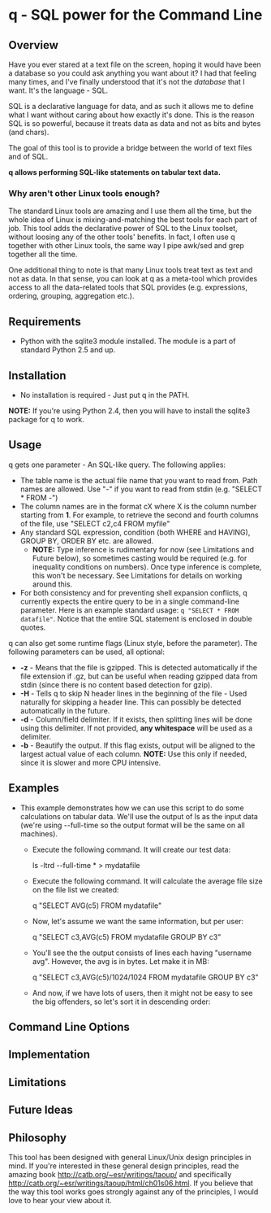 

# q - SQL power for the Command Line

## Overview
Have you ever stared at a text file on the screen, hoping it would have been a database so you could ask anything you want about it? I had that feeling many times, and I've finally understood that it's not the _database_ that I want. It's the language - SQL.

SQL is a declarative language for data, and as such it allows me to define what I want without caring about how exactly it's done. This is the reason SQL is so powerful, because it treats data as data and not as bits and bytes (and chars).

The goal of this tool is to provide a bridge between the world of text files and of SQL.

**q allows performing SQL-like statements on tabular text data.**

### Why aren't other Linux tools enough?
The standard Linux tools are amazing and I use them all the time, but the whole idea of Linux is mixing-and-matching the best tools for each part of job. This tool adds the declarative power of SQL to the Linux toolset, without loosing any of the other tools' benefits. In fact, I often use q together with other Linux tools, the same way I pipe awk/sed and grep together all the time.

One additional thing to note is that many Linux tools treat text as text and not as data. In that sense, you can look at q as a meta-tool which provides access to all the data-related tools that SQL provides (e.g. expressions, ordering, grouping, aggregation etc.).

## Requirements
* Python with the sqlite3 module installed. The module is a part of standard Python 2.5 and up.

## Installation
* No installation is required - Just put q in the PATH.

**NOTE:** If you're using Python 2.4, then you will have to install the sqlite3 package for q to work.

## Usage
q gets one parameter - An SQL-like query. The following applies:
* The table name is the actual file name that you want to read from. Path names are allowed. Use "-" if you want to read from stdin (e.g. "SELECT * FROM -")
* The column names are in the format cX where X is the column number starting from **1**. For example, to retrieve the second and fourth columns of the file, use "SELECT c2,c4 FROM myfile"
* Any standard SQL expression, condition (both WHERE and HAVING), GROUP BY, ORDER BY etc. are allowed.
  * **NOTE:** Type inference is rudimentary for now (see Limitations and Future below), so sometimes casting would be required (e.g. for inequality conditions on numbers). Once type inference is complete, this won't be necessary. See Limitations for details on working around this.
* For both consistency and for preventing shell expansion conflicts, q currently expects the entire query to be in a single command-line parameter. Here is an example standard usage: ```q "SELECT * FROM datafile"```. Notice that the entire SQL statement is enclosed in double quotes.

q can also get some runtime flags (Linux style, before the parameter). The following parameters can be used, all optional:
* **-z** - Means that the file is gzipped. This is detected automatically if the file extension if .gz, but can be useful when reading gzipped data from stdin (since there is no content based detection for gzip).
* **-H <N>** - Tells q to skip N header lines in the beginning of the file - Used naturally for skipping a header line. This can possibly be detected automatically in the future.
* **-d** - Column/field delimiter. If it exists, then splitting lines will be done using this delimiter. If not provided, **any whitespace** will be used as a delimiter.
* **-b** - Beautify the output. If this flag exists, output will be aligned to the largest actual value of each column. **NOTE:** Use this only if needed, since it is slower and more CPU intensive.

## Examples
* This example demonstrates how we can use this script to do some calculations on tabular data. We'll use the output of ls as the input data (we're using --full-time so the output format will be the same on all machines).
  * Execute the following command. It will create our test data:

    ls -ltrd --full-time * > mydatafile

  * Execute the following command. It will calculate the average file size on the file list we created:

    q "SELECT AVG(c5) FROM mydatafile"

  * Now, let's assume we want the same information, but per user:

    q "SELECT c3,AVG(c5) FROM mydatafile GROUP BY c3"

  * You'll see the the output consists of lines each having "username avg". However, the avg is in bytes. Let make it in MB:

    q "SELECT c3,AVG(c5)/1024/1024 FROM mydatafile GROUP BY c3"

  * And now, if we have lots of users, then it might not be easy to see the big offenders, so let's sort it in descending order:

## Command Line Options

## Implementation

## Limitations

## Future Ideas

## Philosophy
This tool has been designed with general Linux/Unix design principles in mind. If you're interested in these general design principles, read the amazing book http://catb.org/~esr/writings/taoup/ and specifically http://catb.org/~esr/writings/taoup/html/ch01s06.html. If you believe that the way this tool works goes strongly against any of the principles, I would love to hear your view about it.

